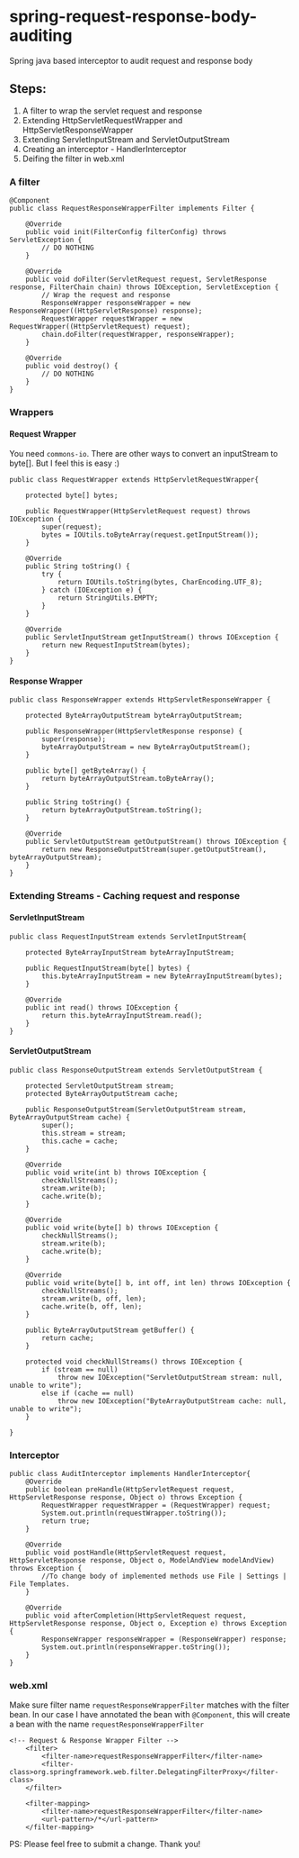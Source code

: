 # spring-request-response-body-auditing
Spring java based interceptor to audit request and response body

## Steps: ##
1. A filter to wrap the servlet request and response
2. Extending HttpServletRequestWrapper and HttpServletResponseWrapper
3. Extending ServletInputStream and ServletOutputStream
4. Creating an interceptor - HandlerInterceptor
5. Deifing the filter in web.xml

### A filter ###
```
@Component
public class RequestResponseWrapperFilter implements Filter {

    @Override
    public void init(FilterConfig filterConfig) throws ServletException {
        // DO NOTHING
    }

    @Override
    public void doFilter(ServletRequest request, ServletResponse response, FilterChain chain) throws IOException, ServletException {
        // Wrap the request and response
        ResponseWrapper responseWrapper = new ResponseWrapper((HttpServletResponse) response);
        RequestWrapper requestWrapper = new RequestWrapper((HttpServletRequest) request);
        chain.doFilter(requestWrapper, responseWrapper);
    }

    @Override
    public void destroy() {
        // DO NOTHING
    }
}
```
### Wrappers ###
#### Request Wrapper ####
You need `commons-io`. There are other ways to convert an inputStream to byte[]. But I feel this is easy :)
```
public class RequestWrapper extends HttpServletRequestWrapper{

    protected byte[] bytes;

    public RequestWrapper(HttpServletRequest request) throws IOException {
        super(request);
        bytes = IOUtils.toByteArray(request.getInputStream());
    }

    @Override
    public String toString() {
        try {
            return IOUtils.toString(bytes, CharEncoding.UTF_8);
        } catch (IOException e) {
            return StringUtils.EMPTY;
        }
    }

    @Override
    public ServletInputStream getInputStream() throws IOException {
        return new RequestInputStream(bytes);
    }
}
```
#### Response Wrapper ####
```
public class ResponseWrapper extends HttpServletResponseWrapper {

    protected ByteArrayOutputStream byteArrayOutputStream;

    public ResponseWrapper(HttpServletResponse response) {
        super(response);
        byteArrayOutputStream = new ByteArrayOutputStream();
    }

    public byte[] getByteArray() {
        return byteArrayOutputStream.toByteArray();
    }

    public String toString() {
        return byteArrayOutputStream.toString();
    }

    @Override
    public ServletOutputStream getOutputStream() throws IOException {
        return new ResponseOutputStream(super.getOutputStream(), byteArrayOutputStream);
    }
}
```
### Extending Streams - Caching request and response ###
#### ServletInputStream ####
```
public class RequestInputStream extends ServletInputStream{

    protected ByteArrayInputStream byteArrayInputStream;

    public RequestInputStream(byte[] bytes) {
        this.byteArrayInputStream = new ByteArrayInputStream(bytes);
    }

    @Override
    public int read() throws IOException {
        return this.byteArrayInputStream.read();
    }
}
```
#### ServletOutputStream ####
```
public class ResponseOutputStream extends ServletOutputStream {

    protected ServletOutputStream stream;
    protected ByteArrayOutputStream cache;

    public ResponseOutputStream(ServletOutputStream stream, ByteArrayOutputStream cache) {
        super();
        this.stream = stream;
        this.cache = cache;
    }

    @Override
    public void write(int b) throws IOException {
        checkNullStreams();
        stream.write(b);
        cache.write(b);
    }

    @Override
    public void write(byte[] b) throws IOException {
        checkNullStreams();
        stream.write(b);
        cache.write(b);
    }

    @Override
    public void write(byte[] b, int off, int len) throws IOException {
        checkNullStreams();
        stream.write(b, off, len);
        cache.write(b, off, len);
    }

    public ByteArrayOutputStream getBuffer() {
        return cache;
    }

    protected void checkNullStreams() throws IOException {
        if (stream == null)
            throw new IOException("ServletOutputStream stream: null, unable to write");
        else if (cache == null)
            throw new IOException("ByteArrayOutputStream cache: null, unable to write");
    }

}
```
### Interceptor ###
```
public class AuditInterceptor implements HandlerInterceptor{
    @Override
    public boolean preHandle(HttpServletRequest request, HttpServletResponse response, Object o) throws Exception {
        RequestWrapper requestWrapper = (RequestWrapper) request;
        System.out.println(requestWrapper.toString());
        return true;
    }

    @Override
    public void postHandle(HttpServletRequest request, HttpServletResponse response, Object o, ModelAndView modelAndView) throws Exception {
        //To change body of implemented methods use File | Settings | File Templates.
    }

    @Override
    public void afterCompletion(HttpServletRequest request, HttpServletResponse response, Object o, Exception e) throws Exception {
        ResponseWrapper responseWrapper = (ResponseWrapper) response;
        System.out.println(responseWrapper.toString());
    }
}
```
### web.xml ###
Make sure filter name `requestResponseWrapperFilter` matches with the filter bean. In our case I have annotated the bean with `@Component`, this will create a bean with the name `requestResponseWrapperFilter`
```
<!-- Request & Response Wrapper Filter -->
    <filter>
        <filter-name>requestResponseWrapperFilter</filter-name>
        <filter-class>org.springframework.web.filter.DelegatingFilterProxy</filter-class>
    </filter>

    <filter-mapping>
        <filter-name>requestResponseWrapperFilter</filter-name>
        <url-pattern>/*</url-pattern>
    </filter-mapping>
```
PS: Please feel free to submit a change. Thank you!
